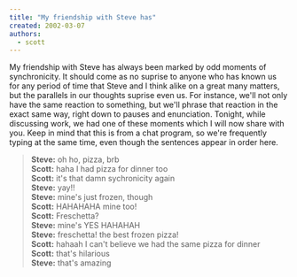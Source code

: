 ```yaml
---
title: "My friendship with Steve has"
created: 2002-03-07
authors: 
  - scott
---
```


My friendship with Steve has always been marked by odd moments of synchronicity. It should come as no suprise to anyone who has known us for any period of time that Steve and I think alike on a great many matters, but the parallels in our thoughts suprise even us. For instance, we'll not only have the same reaction to something, but we'll phrase that reaction in the exact same way, right down to pauses and enunciation. Tonight, while discussing work, we had one of these moments which I will now share with you. Keep in mind that this is from a chat program, so we're frequently typing at the same time, even though the sentences appear in order here.

> **Steve:** oh ho, pizza, brb  
> **Scott:** haha I had pizza for dinner too  
> **Scott:** it's that damn sychronicity again  
> **Steve:** yay!!  
> **Steve:** mine's just frozen, though  
> **Scott:** HAHAHAHA mine too!  
> **Scott:** Freschetta?  
> **Steve:** mine's YES HAHAHAH  
> **Steve:** freschetta! the best frozen pizza!  
> **Scott:** hahaah I can't believe we had the same pizza for dinner  
> **Scott:** that's hilarious  
> **Steve:** that's amazing
